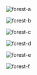 ![](https://raw.githubusercontent.com/karamellpelle/open-forest/master/data/meta/screenshots/forest-a.png "forest-a")

![](https://raw.githubusercontent.com/karamellpelle/open-forest/master/data/meta/screenshots/forest-b.png "forest-b")

![](https://raw.githubusercontent.com/karamellpelle/open-forest/master/data/meta/screenshots/forest-c.png "forest-c")

![](https://raw.githubusercontent.com/karamellpelle/open-forest/master/data/meta/screenshots/forest-d.png "forest-d")

![](https://raw.githubusercontent.com/karamellpelle/open-forest/master/data/meta/screenshots/forest-e.png "forest-e")

![](https://raw.githubusercontent.com/karamellpelle/open-forest/master/data/meta/screenshots/forest-f.png "forest-f")

